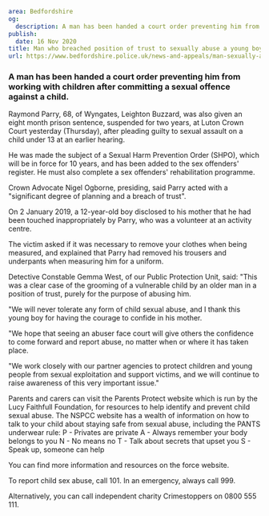 ```yaml
area: Bedfordshire
og:
  description: A man has been handed a court order preventing him from working with children after committing a sexual offence against a child.
publish:
  date: 16 Nov 2020
title: Man who breached position of trust to sexually abuse a young boy is sentenced
url: https://www.bedfordshire.police.uk/news-and-appeals/man-sexually-abused-boy
```

### A man has been handed a court order preventing him from working with children after committing a sexual offence against a child.

Raymond Parry, 68, of Wyngates, Leighton Buzzard, was also given an eight month prison sentence, suspended for two years, at Luton Crown Court yesterday (Thursday), after pleading guilty to sexual assault on a child under 13 at an earlier hearing.

He was made the subject of a Sexual Harm Prevention Order (SHPO), which will be in force for 10 years, and has been added to the sex offenders' register. He must also complete a sex offenders' rehabilitation programme.

Crown Advocate Nigel Ogborne, presiding, said Parry acted with a "significant degree of planning and a breach of trust".

On 2 January 2019, a 12-year-old boy disclosed to his mother that he had been touched inappropriately by Parry, who was a volunteer at an activity centre.

The victim asked if it was necessary to remove your clothes when being measured, and explained that Parry had removed his trousers and underpants when measuring him for a uniform.

Detective Constable Gemma West, of our Public Protection Unit, said: "This was a clear case of the grooming of a vulnerable child by an older man in a position of trust, purely for the purpose of abusing him.

"We will never tolerate any form of child sexual abuse, and I thank this young boy for having the courage to confide in his mother.

"We hope that seeing an abuser face court will give others the confidence to come forward and report abuse, no matter when or where it has taken place.

"We work closely with our partner agencies to protect children and young people from sexual exploitation and support victims, and we will continue to raise awareness of this very important issue."

Parents and carers can visit the Parents Protect website which is run by the Lucy Faithfull Foundation, for resources to help identify and prevent child sexual abuse. The NSPCC website has a wealth of information on how to talk to your child about staying safe from sexual abuse, including the PANTS underwear rule: P - Privates are private A - Always remember your body belongs to you N - No means no T - Talk about secrets that upset you S - Speak up, someone can help

You can find more information and resources on the force website.

To report child sex abuse, call 101. In an emergency, always call 999.

Alternatively, you can call independent charity Crimestoppers on 0800 555 111.
